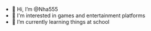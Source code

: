 - 👋 Hi, I’m @Nha555 
- 👀 I'm interested in games and entertainment platforms 
- 🌱 I’m currently learning things at school
